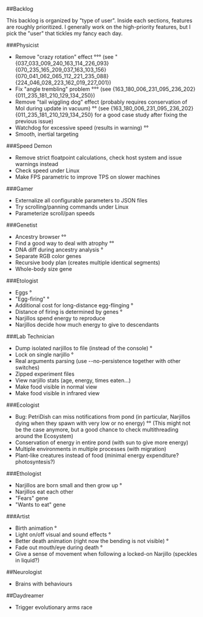 ##Backlog

This backlog is organized by "type of user". Inside each sections, features are roughly prioritized.
I generally work on the high-priority features, but I pick the "user" that tickles my fancy each day.

###Physicist

* Remove "crazy rotation" effect °°°
  (see "{037_033_009_240_163_114_226_093}{070_235_165_209_037_163_103_156}{070_041_062_065_112_221_235_088}{224_046_028_223_162_019_227_001})
* Fix "angle trembling" problem °°°
  (see {163_180_006_231_095_236_202}{011_235_181_210_129_134_250})
* Remove "tail wiggling dog" effect (probably requires conservation of MoI during update in vacuum) °°
  (see {163_180_006_231_095_236_202}{011_235_181_210_129_134_250} for a good case study after fixing the previous issue)
* Watchdog for excessive speed (results in warning) °°
* Smooth, inertial targeting

###Speed Demon

* Remove strict floatpoint calculations, check host system and issue warnings instead
* Check speed under Linux
* Make FPS parametric to improve TPS on slower machines

###Gamer

* Externalize all configurable parameters to JSON files
* Try scrolling/panning commands under Linux
* Parameterize scroll/pan speeds

###Genetist

* Ancestry browser °°
* Find a good way to deal with atrophy °°
* DNA diff during ancestry analysis °
* Separate RGB color genes
* Recursive body plan (creates multiple identical segments)
* Whole-body size gene

###Etologist

* Eggs °
* "Egg-firing" °
* Additional cost for long-distance egg-flinging °
* Distance of firing is determined by genes °
* Narjillos spend energy to reproduce
* Narjillos decide how much energy to give to descendants

###Lab Technician

* Dump isolated narjillos to file (instead of the console) °
* Lock on single narjillo °
* Real arguments parsing (use --no-persistence together with other switches)
* Zipped experiment files
* View narjillo stats (age, energy, times eaten...)
* Make food visible in normal view
* Make food visible in infrared view

###Ecologist

* Bug: PetriDish can miss notifications from pond (in particular, Narjillos dying when they spawn with very low or no energy) °°
  (This might not be the case anymore, but a good chance to check multithreading around the Ecosystem)
* Conservation of energy in entire pond (with sun to give more energy)
* Multiple environments in multiple processes (with migration)
* Plant-like creatures instead of food (minimal energy expenditure? photosyntesis?)

###Ethologist

* Narjillos are born small and then grow up °
* Narjillos eat each other
* "Fears" gene
* "Wants to eat" gene

###Artist

* Birth animation °
* Light on/off visual and sound effects °
* Better death animation (right now the bending is not visible) °
* Fade out mouth/eye during death °
* Give a sense of movement when following a locked-on Narjillo (speckles in liquid?)

##Neurologist

* Brains with behaviours

##Daydreamer

* Trigger evolutionary arms race
